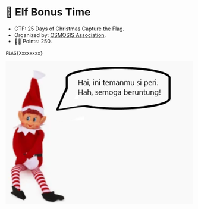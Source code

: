 # 📖 Elf Bonus Time

- CTF: 25 Days of Christmas Capture the Flag.
- Organized by: [OSMOSIS Association](https://osmosisinstitute.org/).
- 🤷‍♂️ Points: 250.

`FLAG{Xxxxxxxx}`

<p align="center"><img src="elfie.png" width="800"></p>